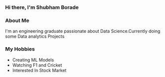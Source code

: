### Hi there, I'm Shubham Borade

### About Me 
I'm an engineering graduate passionate about Data Science.Currently doing some Data analytics Projects

### My Hobbies
- Creating ML Models
- Watching F1 and Cricket
- Interested In Stock Market
